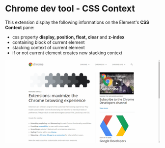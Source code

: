 # Chrome dev tool - CSS Context 
This extension display the following informations on the Element's **CSS Context** pane:
- css property **display, position, float, clear** and **z-index**
- containing block of current element
- stacking context of current element
- if or not current element creates new stacking context


![how to use](./docs/HowToUse.gif)